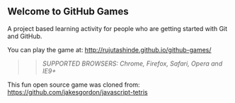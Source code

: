 ## Welcome to GitHub Games

A project based learning activity for people who are getting started with Git and GitHub.

You can play the game at: http://rujutashinde.github.io/github-games/

>> _*SUPPORTED BROWSERS*: Chrome, Firefox, Safari, Opera and IE9+_

This fun open source game was cloned from: https://github.com/jakesgordon/javascript-tetris
